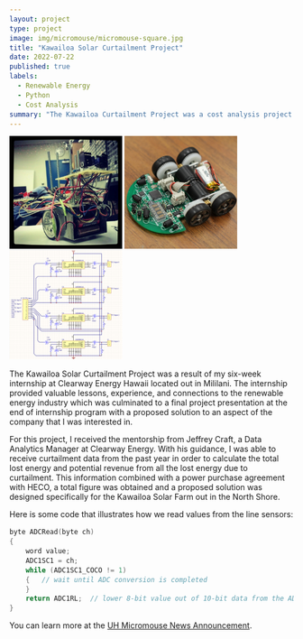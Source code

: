 ```yaml
---
layout: project
type: project
image: img/micromouse/micromouse-square.jpg
title: "Kawailoa Solar Curtailment Project"
date: 2022-07-22
published: true
labels:
  - Renewable Energy
  - Python
  - Cost Analysis
summary: "The Kawailoa Curtailment Project was a cost analysis project using a Python to develop a program that would calculate total energy loss throughout the year based on curtailment data and proposed the development of a Battery Energy Storage System to recover over 23 million dollars of potential revenue."
---
```


<div class="text-center p-4">
  <img width="200px" src="../img/micromouse/micromouse-robot.png" class="img-thumbnail" >
  <img width="200px" src="../img/micromouse/micromouse-robot-2.jpg" class="img-thumbnail" >
  <img width="200px" src="../img/micromouse/micromouse-circuit.png" class="img-thumbnail" >
</div>

The Kawailoa Solar Curtailment Project was a result of my six-week internship at Clearway Energy Hawaii located out in Mililani. The internship provided valuable lessons, experience, and connections to the renewable energy industry which was culminated to a final project presentation at the end of internship program with a proposed solution to an aspect of the company that I was interested in.

For this project, I received the mentorship from Jeffrey Craft, a Data Analytics Manager at Clearway Energy. With his guidance, I was able to receive curtailment data from the past year in order to calculate the total lost energy and potential revenue from all the lost energy due to curtailment. This information combined with a power purchase agreement with HECO, a total figure was obtained and a proposed solution was designed specifically for the Kawailoa Solar Farm out in the North Shore.

Here is some code that illustrates how we read values from the line sensors:

```cpp
byte ADCRead(byte ch)
{
    word value;
    ADC1SC1 = ch;
    while (ADC1SC1_COCO != 1)
    {   // wait until ADC conversion is completed   
    }
    return ADC1RL;  // lower 8-bit value out of 10-bit data from the ADC
}
```

You can learn more at the [UH Micromouse News Announcement](https://manoa.hawaii.edu/news/article.php?aId=2857).
